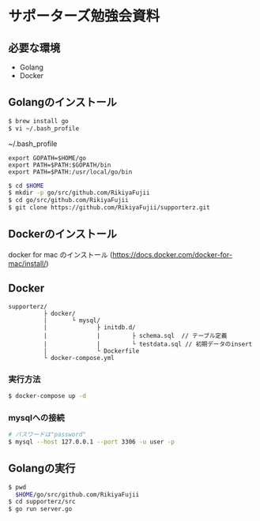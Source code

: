 # サポーターズ勉強会資料

## 必要な環境
- Golang
- Docker


## Golangのインストール
``` bash
$ brew install go
$ vi ~/.bash_profile
```

~/.bash_profile
```
export GOPATH=$HOME/go
export PATH=$PATH:$GOPATH/bin
export PATH=$PATH:/usr/local/go/bin
```

``` bash
$ cd $HOME
$ mkdir -p go/src/github.com/RikiyaFujii
$ cd go/src/github.com/RikiyaFujii
$ git clone https://github.com/RikiyaFujii/supporterz.git
```


## Dockerのインストール
docker for mac のインストール (https://docs.docker.com/docker-for-mac/install/)

## Docker
```
supporterz/
          ├ docker/
          |       └ mysql/
          |              ├ initdb.d/
          |              |         ├ schema.sql  // テーブル定義
          |              |         └ testdata.sql // 初期データのinsert
          |              └ Dockerfile
          └ docker-compose.yml
```

### 実行方法
``` bash
$ docker-compose up -d
```

### mysqlへの接続
``` bash
# パスワードは"password"
$ mysql --host 127.0.0.1 --port 3306 -u user -p
```

## Golangの実行
``` bash
$ pwd
  $HOME/go/src/github.com/RikiyaFujii
$ cd supporterz/src
$ go run server.go
```
